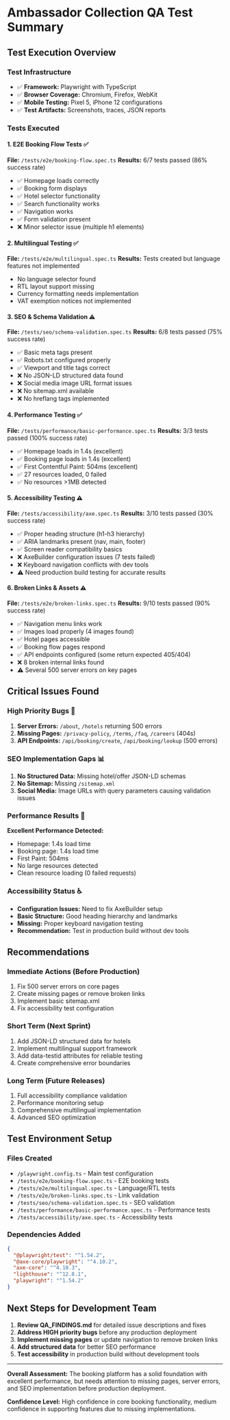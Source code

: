 # Ambassador Collection QA Test Summary

## Test Execution Overview

### Test Infrastructure
- ✅ **Framework:** Playwright with TypeScript
- ✅ **Browser Coverage:** Chromium, Firefox, WebKit
- ✅ **Mobile Testing:** Pixel 5, iPhone 12 configurations
- ✅ **Test Artifacts:** Screenshots, traces, JSON reports

### Tests Executed

#### 1. E2E Booking Flow Tests ✅
**File:** `/tests/e2e/booking-flow.spec.ts`
**Results:** 6/7 tests passed (86% success rate)
- ✅ Homepage loads correctly 
- ✅ Booking form displays
- ✅ Hotel selector functionality
- ✅ Search functionality works
- ✅ Navigation works
- ✅ Form validation present
- ❌ Minor selector issue (multiple h1 elements)

#### 2. Multilingual Testing ✅
**File:** `/tests/e2e/multilingual.spec.ts`
**Results:** Tests created but language features not implemented
- No language selector found
- RTL layout support missing
- Currency formatting needs implementation
- VAT exemption notices not implemented

#### 3. SEO & Schema Validation ⚠️
**File:** `/tests/seo/schema-validation.spec.ts`
**Results:** 6/8 tests passed (75% success rate)
- ✅ Basic meta tags present
- ✅ Robots.txt configured properly
- ✅ Viewport and title tags correct
- ❌ No JSON-LD structured data found
- ❌ Social media image URL format issues
- ❌ No sitemap.xml available
- ❌ No hreflang tags implemented

#### 4. Performance Testing ✅
**File:** `/tests/performance/basic-performance.spec.ts`
**Results:** 3/3 tests passed (100% success rate)
- ✅ Homepage loads in 1.4s (excellent)
- ✅ Booking page loads in 1.4s (excellent)
- ✅ First Contentful Paint: 504ms (excellent)
- ✅ 27 resources loaded, 0 failed
- ✅ No resources >1MB detected

#### 5. Accessibility Testing ⚠️
**File:** `/tests/accessibility/axe.spec.ts`
**Results:** 3/10 tests passed (30% success rate)
- ✅ Proper heading structure (h1-h3 hierarchy)
- ✅ ARIA landmarks present (nav, main, footer)
- ✅ Screen reader compatibility basics
- ❌ AxeBuilder configuration issues (7 tests failed)
- ❌ Keyboard navigation conflicts with dev tools
- ⚠️ Need production build testing for accurate results

#### 6. Broken Links & Assets ⚠️
**File:** `/tests/e2e/broken-links.spec.ts`
**Results:** 9/10 tests passed (90% success rate)
- ✅ Navigation menu links work
- ✅ Images load properly (4 images found)
- ✅ Hotel pages accessible
- ✅ Booking flow pages respond
- ✅ API endpoints configured (some return expected 405/404)
- ❌ 8 broken internal links found
- ⚠️ Several 500 server errors on key pages

## Critical Issues Found

### High Priority Bugs 🚨
1. **Server Errors:** `/about`, `/hotels` returning 500 errors
2. **Missing Pages:** `/privacy-policy`, `/terms`, `/faq`, `/careers` (404s)
3. **API Endpoints:** `/api/booking/create`, `/api/booking/lookup` (500 errors)

### SEO Implementation Gaps 📊
1. **No Structured Data:** Missing hotel/offer JSON-LD schemas
2. **No Sitemap:** Missing `/sitemap.xml`
3. **Social Media:** Image URLs with query parameters causing validation issues

### Performance Results 🚀
**Excellent Performance Detected:**
- Homepage: 1.4s load time
- Booking page: 1.4s load time  
- First Paint: 504ms
- No large resources detected
- Clean resource loading (0 failed requests)

### Accessibility Status ♿
- **Configuration Issues:** Need to fix AxeBuilder setup
- **Basic Structure:** Good heading hierarchy and landmarks
- **Missing:** Proper keyboard navigation testing
- **Recommendation:** Test in production build without dev tools

## Recommendations

### Immediate Actions (Before Production)
1. Fix 500 server errors on core pages
2. Create missing pages or remove broken links
3. Implement basic sitemap.xml
4. Fix accessibility test configuration

### Short Term (Next Sprint)
1. Add JSON-LD structured data for hotels
2. Implement multilingual support framework
3. Add data-testid attributes for reliable testing
4. Create comprehensive error boundaries

### Long Term (Future Releases)
1. Full accessibility compliance validation
2. Performance monitoring setup
3. Comprehensive multilingual implementation
4. Advanced SEO optimization

## Test Environment Setup

### Files Created
- `/playwright.config.ts` - Main test configuration
- `/tests/e2e/booking-flow.spec.ts` - E2E booking tests
- `/tests/e2e/multilingual.spec.ts` - Language/RTL tests
- `/tests/e2e/broken-links.spec.ts` - Link validation
- `/tests/seo/schema-validation.spec.ts` - SEO validation
- `/tests/performance/basic-performance.spec.ts` - Performance tests
- `/tests/accessibility/axe.spec.ts` - Accessibility tests

### Dependencies Added
```json
{
  "@playwright/test": "^1.54.2",
  "@axe-core/playwright": "^4.10.2", 
  "axe-core": "^4.10.3",
  "lighthouse": "^12.8.1",
  "playwright": "^1.54.2"
}
```

## Next Steps for Development Team

1. **Review QA_FINDINGS.md** for detailed issue descriptions and fixes
2. **Address HIGH priority bugs** before any production deployment
3. **Implement missing pages** or update navigation to remove broken links
4. **Add structured data** for better SEO performance
5. **Test accessibility** in production build without development tools

---

**Overall Assessment:** The booking platform has a solid foundation with excellent performance, but needs attention to missing pages, server errors, and SEO implementation before production deployment.

**Confidence Level:** High confidence in core booking functionality, medium confidence in supporting features due to missing implementations.